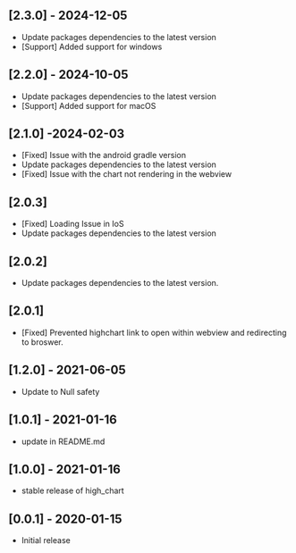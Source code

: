 ## [2.3.0] - 2024-12-05
- Update packages dependencies to the latest version
- [Support] Added support for windows

## [2.2.0] - 2024-10-05
- Update packages dependencies to the latest version
- [Support] Added support for macOS

## [2.1.0] -2024-02-03
- [Fixed] Issue with the android gradle version
- Update packages dependencies to the latest version
- [Fixed] Issue with the chart not rendering in the webview


## [2.0.3]

- [Fixed] Loading Issue in IoS 
- Update packages dependencies to  the latest version 


## [2.0.2]

- Update packages dependencies to  the latest version.


## [2.0.1]

- [Fixed] Prevented highchart link to open within webview and redirecting to broswer.

## [1.2.0] - 2021-06-05

- Update to Null safety

## [1.0.1] - 2021-01-16

- update in README.md

## [1.0.0] - 2021-01-16

- stable release of high_chart

## [0.0.1] - 2020-01-15

- Initial release
